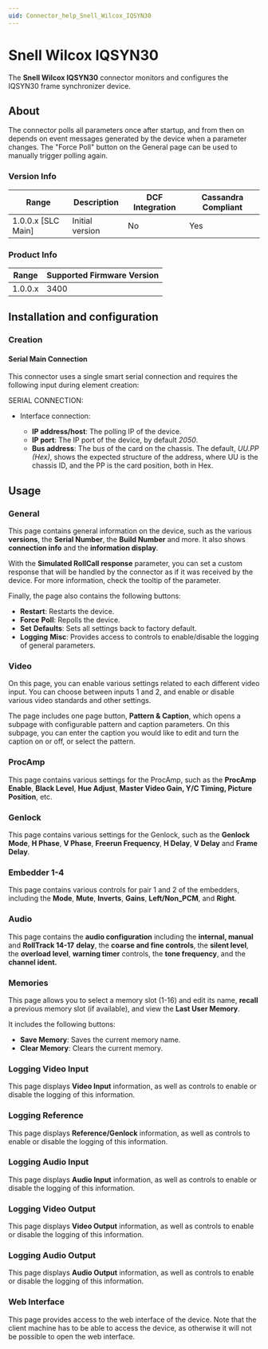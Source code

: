 ```yaml
---
uid: Connector_help_Snell_Wilcox_IQSYN30
---
```


# Snell Wilcox IQSYN30

The **Snell Wilcox IQSYN30** connector monitors and configures the IQSYN30 frame synchronizer device.

## About

The connector polls all parameters once after startup, and from then on depends on event messages generated by the device when a parameter changes. The "Force Poll" button on the General page can be used to manually trigger polling again.

### Version Info

| Range | Description | DCF Integration | Cassandra Compliant |
|----------------------|-----------------|---------------------|-------------------------|
| 1.0.0.x [SLC Main]   | Initial version | No                  | Yes                     |

### Product Info

| Range | Supported Firmware Version |
|------------------|-----------------------------|
| 1.0.0.x          | 3400                        |

## Installation and configuration

### Creation

#### Serial Main Connection

This connector uses a single smart serial connection and requires the following input during element creation:

SERIAL CONNECTION:

- Interface connection:

  - **IP address/host**: The polling IP of the device.
  - **IP port**: The IP port of the device, by default *2050*.
  - **Bus address**: The bus of the card on the chassis. The default, *UU.PP (Hex)*, shows the expected structure of the address, where UU is the chassis ID, and the PP is the card position, both in Hex.

## Usage

### General

This page contains general information on the device, such as the various **versions**, the **Serial Number**, the **Build Number** and more. It also shows **connection info** and the **information display**.

With the **Simulated RollCall response** parameter, you can set a custom response that will be handled by the connector as if it was received by the device. For more information, check the tooltip of the parameter.

Finally, the page also contains the following buttons:

- **Restart**: Restarts the device.
- **Force** **Poll**: Repolls the device.
- **Set** **Defaults**: Sets all settings back to factory default.
- **Logging** **Misc**: Provides access to controls to enable/disable the logging of general parameters.

### Video

On this page, you can enable various settings related to each different video input. You can choose between inputs 1 and 2, and enable or disable various video standards and other settings.

The page includes one page button, **Pattern & Caption**, which opens a subpage with configurable pattern and caption parameters. On this subpage, you can enter the caption you would like to edit and turn the caption on or off, or select the pattern.

### ProcAmp

This page contains various settings for the ProcAmp, such as the **ProcAmp** **Enable**, **Black Level**, **Hue Adjust**, **Master Video Gain, Y/C Timing, Picture Position**, etc.

### Genlock

This page contains various settings for the Genlock, such as the **Genlock Mode**, **H Phase**, **V Phase**, **Freerun Frequency**, **H Delay**, **V Delay** and **Frame Delay**.

### Embedder 1-4

This page contains various controls for pair 1 and 2 of the embedders, including the **Mode**, **Mute**, **Inverts**, **Gains**, **Left/Non_PCM**, and **Right**.

### Audio

This page contains the **audio configuration** including the **internal, manual** and **RollTrack 14-17** **delay**, the **coarse and fine controls**, the **silent level**, the **overload level**, **warning timer** controls, the **tone frequency**, and the **channel ident.**

### Memories

This page allows you to select a memory slot (1-16) and edit its name, **recall** a previous memory slot (if available), and view the **Last User Memory**.

It includes the following buttons:

- **Save Memory**: Saves the current memory name.
- **Clear Memory**: Clears the current memory.

### Logging Video Input

This page displays **Video Input** information, as well as controls to enable or disable the logging of this information.

### Logging Reference

This page displays **Reference/Genlock** information, as well as controls to enable or disable the logging of this information.

### Logging Audio Input

This page displays **Audio Input** information, as well as controls to enable or disable the logging of this information.

### Logging Video Output

This page displays **Video Output** information, as well as controls to enable or disable the logging of this information.

### Logging Audio Output

This page displays **Audio Output** information, as well as controls to enable or disable the logging of this information.

### Web Interface

This page provides access to the web interface of the device. Note that the client machine has to be able to access the device, as otherwise it will not be possible to open the web interface.
